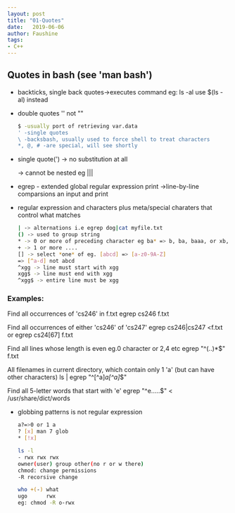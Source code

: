 ```yaml
---
layout: post
title: "01-Quotes"
date:   2019-06-06
author: Faushine
tags: 
- C++
---
```

## Quotes in bash (see 'man bash')

- backticks, single back quotes->executes command
eg: ls -al use $(ls -al) instead

- double quotes '' not ""

    ```bash
    $ -usually port of retrieving var.data
    ' -single quotes
    \ -backsbash, usually used to force shell to treat characters
    *, @, # -are special, will see shortly  
    ```

- single quote(') 
  -> no substitution at all
  
  -> cannot be nested eg |||

- egrep - extended global regular expression print 
  ->line-by-line comparsions an input and print

- regular expression and characters plus meta/special charaters that control what matches

    ```bash
    | -> alternations i.e egrep dog|cat myfile.txt
    () -> used to group string
    * -> 0 or more of preceding character eg ba* => b, ba, baaa, or xb, xby
    + -> 1 or more ....
    [] -> select *one* of eg. [abcd] => [a-z0-9A-Z]
    => [^a-d] not abcd
    ^xgg -> line must start with xgg
    xgg$ -> line must end with xgg
    ^xgg$ -> entire line must be xgg
    ```

### Examples:

Find all occurrences of 'cs246' in f.txt
egrep cs246 f.txt

Find all occurrences of either 'cs246' of 'cs247'
egrep cs246|cs247 <f.txt
or egrep cs24[67] f.txt

Find all lines whose length is even  eg.0 character or 2,4 etc
egrep "^(..)*$" f.txt

All filenames in current directory, which contain only 1 'a' (but can have other characters)
ls | egrep "^[^a]*a[^a]*$"

Find all 5-letter words that start with 'e'
egrep "^e.....$" < /usr/share/dict/words

- globbing patterns is not regular expression 

    ```bash
    a?=>0 or 1 a 
    ? [x] man 7 glob
    * [!x]

    ls -l
    - rwx rwx rwx
    owner(user) group other(no r or w there)
    chmod: change permissions
    -R recorsive change

    who +(-) what 
    ugo      rwx
    eg: chmod -R o-rwx
    ```